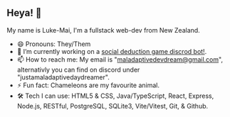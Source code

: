 ## Heya! 👋
My name is Luke-Mai, I'm a fullstack web-dev from New Zealand.

- 😄 Pronouns: They/Them
- 🔭 I’m currently working on a [social deduction game discrod bot!](https://github.com/MaladaptiveDayDream/Social-deduction-bot).
- 📫 How to reach me: My email is "maladaptivedevdream@gmail.com", alternativly you can find on discord under "justamaladaptivedaydreamer".
- ⚡ Fun fact: Chameleons are my favourite animal.
- 🛠  Tech I can use: HTML5 & CSS, Java/TypeScript, React, Express, Node.js, RESTful, PostgreSQL, SQLite3, Vite/Vitest, Git, & Github.
